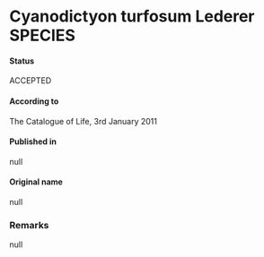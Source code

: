 Cyanodictyon turfosum Lederer SPECIES
=======

#### Status
ACCEPTED

#### According to
The Catalogue of Life, 3rd January 2011

#### Published in
null

#### Original name
null

### Remarks
null